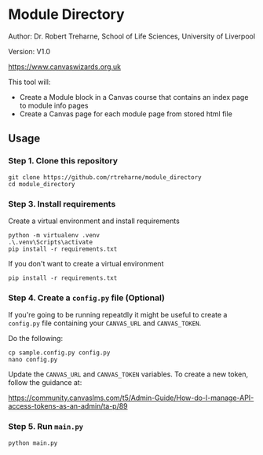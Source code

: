 # Module Directory

Author: Dr. Robert Treharne, School of Life Sciences, University of Liverpool

Version: V1.0

https://www.canvaswizards.org.uk

This tool will:

+ Create a Module block in a Canvas course that contains an index page to module info pages
+ Create a Canvas page for each module page from stored html file


## Usage

### Step 1. Clone this repository

```{bash}
git clone https://github.com/rtreharne/module_directory
cd module_directory
```

### Step 3. Install requirements

Create a virtual environment and install requirements
```{bash}
python -m virtualenv .venv 
.\.venv\Scripts\activate
pip install -r requirements.txt
```

If you don't want to create a virtual environment
```{bash}
pip install -r requirements.txt
```

### Step 4. Create a `config.py` file (Optional)

If you're going to be running repeatdly it might be useful to create a `config.py` file containing your `CANVAS_URL` and `CANVAS_TOKEN`.

Do the following:

```{bash}
cp sample.config.py config.py
nano config.py
```

Update the `CANVAS_URL` and `CANVAS_TOKEN` variables. To create a new token, follow the guidance at:

https://community.canvaslms.com/t5/Admin-Guide/How-do-I-manage-API-access-tokens-as-an-admin/ta-p/89

### Step 5. Run `main.py`

```{bash}
python main.py
```















